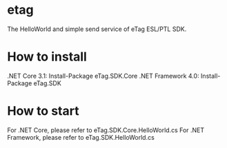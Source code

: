 # etag
The HelloWorld and simple send service of eTag ESL/PTL SDK.

# How to install
.NET Core 3.1: Install-Package eTag.SDK.Core
.NET Framework 4.0: Install-Package eTag.SDK

# How to start
For .NET Core, please refer to eTag.SDK.Core.HelloWorld.cs
For .NET Framework, please refer to eTag.SDK.HelloWorld.cs
